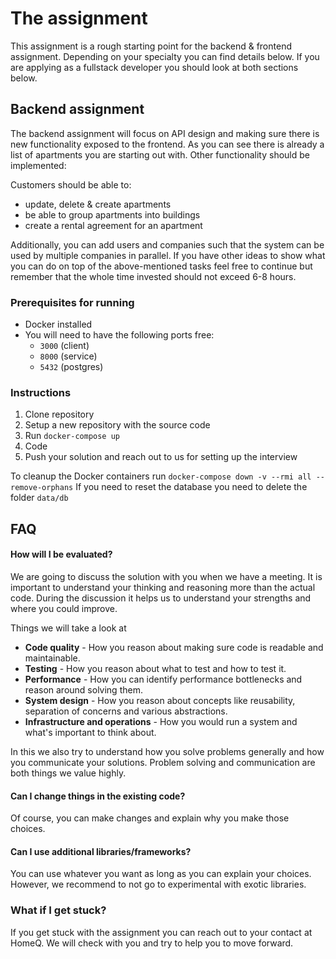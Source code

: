 # The assignment

This assignment is a rough starting point for the backend & frontend
assignment. Depending on your specialty you can find details below.
If you are applying as a fullstack developer you should look at both
sections below.

## Backend assignment

The backend assignment will focus on API design and making sure there
is new functionality exposed to the frontend. As you can see there
is already a list of apartments you are starting out with. Other 
functionality should be implemented:

Customers should be able to:

- update, delete & create apartments
- be able to group apartments into buildings
- create a rental agreement for an apartment

Additionally, you can add users and companies such that the system 
can be used by multiple companies in parallel. If you have other 
ideas to show what you can do on top of the above-mentioned tasks 
feel free to continue but remember that the whole time invested 
should not exceed 6-8 hours. 

### Prerequisites for running

- Docker installed
- You will need to have the following ports free:
  - `3000` (client)
  - `8000` (service)
  - `5432` (postgres)

### Instructions
1. Clone repository
2. Setup a new repository with the source code
3. Run `docker-compose up`
4. Code
5. Push your solution and reach out to us for setting up the interview

To cleanup the Docker containers run `docker-compose down -v --rmi all --remove-orphans`
If you need to reset the database you need to delete the folder `data/db`
## FAQ
#### How will I be evaluated?
We are going to discuss the solution with you when we have a meeting. It is important to understand your
thinking and reasoning more than the actual code. During the discussion it helps us to understand your strengths 
and where you could improve.

Things we will take a look at
- **Code quality** - How you reason about making sure code is readable and maintainable.
- **Testing** - How you reason about what to test and how to test it.
- **Performance** - How you can identify performance bottlenecks and reason around solving them.
- **System design** - How you reason about concepts like reusability, separation of concerns and various abstractions.
- **Infrastructure and operations** - How you would run a system and what's important to think about.

In this we also try to understand how you solve problems generally and how you communicate your solutions. 
Problem solving and communication are both things we value highly.

#### Can I change things in the existing code?
Of course, you can make changes and explain why you make those choices. 

#### Can I use additional libraries/frameworks?
You can use whatever you want as long as you can explain your choices.
However, we recommend to not go to experimental with exotic libraries.

### What if I get stuck?
If you get stuck with the assignment you can reach out to your contact at HomeQ.
We will check with you and try to help you to move forward.  
